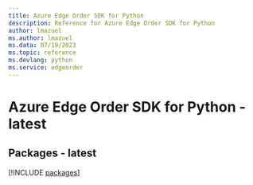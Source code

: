 ```yaml
---
title: Azure Edge Order SDK for Python
description: Reference for Azure Edge Order SDK for Python
author: lmazuel
ms.author: lmazuel
ms.data: 07/19/2023
ms.topic: reference
ms.devlang: python
ms.service: edgeorder
---
```

# Azure Edge Order SDK for Python - latest
## Packages - latest
[!INCLUDE [packages](edge-order-index.md)]